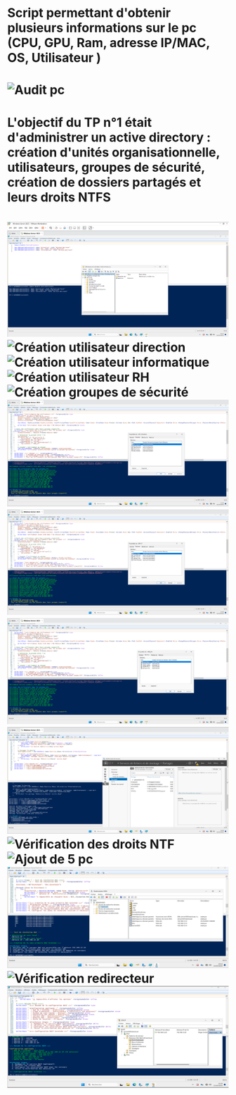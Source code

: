 <H1> Script permettant d'obtenir plusieurs informations sur le pc (CPU, GPU, Ram, adresse IP/MAC, OS, Utilisateur ) <H1>

![Audit pc](<Capture d'écran 2025-10-23 132400.png>) 

<H1> L'objectif du TP n°1 était d'administrer un active directory : création d'unités organisationnelle, utilisateurs, groupes de sécurité, création de dossiers partagés et leurs droits NTFS <H1>

![Création OU](<2 création d'ou.png>)
![Création utilisateur direction](<2.1 création utilisateur direction.png>)
![Création utilisateur informatique](<2.1 création utilisateur informatique.png>)
![Création utilisateur RH](<2.1 création utilisateur RH.png>)
![Création groupes de sécurité](<3. création des groupes.png>)
![Ajout des utilisateurs dans le groupe direction](<4 ajout des users dans le groupe direction.png>)
![Ajout des utilisateurs dans le groupe informatique](<4 ajout des users dans le groupe informatique.png>)
![Ajout des utilisateurs dans le groupe RH](<4 ajout des users dans le groupe rh.png>)
![Création des dossiers partagés](<5 création des dossiers partagés.png>)
![Vérification des droits NTF](<5.1 vérification des droits ntfs.png>)
![Ajout de 5 pc](<6 création de 5 pc.png>)
![Création dns](<7 powershell dns.png>)
![Vérification redirecteur](<8 vérification redirecteur.png>)
![Création DHCP + étendue](<9 création étendue.png>)
